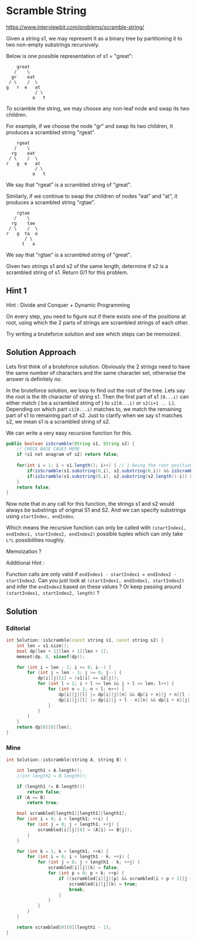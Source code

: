 # Scramble String

https://www.interviewbit.com/problems/scramble-string/

Given a string s1, we may represent it as a binary tree by partitioning it to two non-empty substrings recursively.

Below is one possible representation of s1 = "great":

```
    great
   /    \
  gr    eat
 / \    /  \
g   r  e   at
           / \
          a   t
```
To scramble the string, we may choose any non-leaf node and swap its two children.

For example, if we choose the node "gr" and swap its two children, it produces a scrambled string "rgeat".
```
    rgeat
   /    \
  rg    eat
 / \    /  \
r   g  e   at
           / \
          a   t
```
We say that "rgeat" is a scrambled string of "great".

Similarly, if we continue to swap the children of nodes "eat" and "at", it produces a scrambled string "rgtae".
```
    rgtae
   /    \
  rg    tae
 / \    /  \
r   g  ta  e
       / \
      t   a
```
We say that "rgtae" is a scrambled string of "great".

Given two strings s1 and s2 of the same length, determine if s2 is a scrambled string of s1.
Return 0/1 for this problem.

## Hint 1
Hint : Divide and Conquer + Dynamic Programming

On every step, you need to figure out if there exists one of the positions at root, using which the 2 parts of strings are scrambled strings of each other.

Try writing a bruteforce solution and see which steps can be memoized.

## Solution Approach


Lets first think of a bruteforce solution. 
Obviously the 2 strings need to have the same number of characters and the same character set, otherwise the answer is definitely no.

In the bruteforce solution, we loop to find out the root of the tree. 
Lets say the root is the ith character of string s1. Then the first part of s1 `[0...i)`
can either match ( be a scrambled string of ) to `s2[0...i)` or `s2(i+1 .. L]`.
Depending on which part `s1[0...i)` matches to, we match the remaining part of s1
to remaining part of s2. Just to clarify when we say s1 matches s2, we mean s1 is a scrambled string of s2.

We can write a very easy recursive function for this.

```java
public boolean isScramble(String s1, String s2) {
    // CHECK BASE CASES HERE
    if (s1 not anagram of s2) return false;
    
    for(int i = 1; i < s1.length(); i++) { // i being the root position
        if(isScramble(s1.substring(0,i), s2.substring(0,i)) && isScramble(s1.substring(i), s2.substring(i))) return true;
        if(isScramble(s1.substring(0,i), s2.substring(s2.length()-i)) && isScramble(s1.substring(i), s2.substring(0, s2.length()-i))) return true;
    }
    return false;
}
```

Now note that in any call for this function, the strings s1 and s2 would always be substrings
of original S1 and S2. And we can specify substrings using `startIndex, endIndex`.

Which means the recursive function can only be called with
`(startIndex1, endIndex1, startIndex2, endIndex2)` possible tuples which can only take `L*L` possibilities roughly.

Memoization ?

Additional Hint :

Function calls are only valid if `endIndex1 - startIndex1 = endIndex2 - startIndex2`.
Can you just look at `(startIndex1, endIndex1, startIndex2)` and infer the `endIndex2` based on these values ? 
Or keep passing around `(startIndex1, startIndex2, length)` ?


## Solution

### Editorial
```cpp
int Solution::isScramble(const string s1, const string s2) {
    int len = s1.size();
    bool dp[len + 1][len + 1][len + 1];
    memset(dp, 0, sizeof(dp));

    for (int i = len - 1; i >= 0; i--) {
        for (int j = len - 1; j >= 0; j--) {
            dp[i][j][1] = (s1[i] == s2[j]);
            for (int l = 2; i + l <= len && j + l <= len; l++) {
                for (int n = 1; n < l; n++) {
                    dp[i][j][l] |= dp[i][j][n] && dp[i + n][j + n][l - n];
                    dp[i][j][l] |= dp[i][j + l - n][n] && dp[i + n][j][l - n];
                }
            }
        }
    }
    return dp[0][0][len];
}
```

### Mine
```cpp
int Solution::isScramble(string A, string B) {

    int length1 = A.length();
    //int length2 = B.length();

    if (length1 != B.length())
        return false;
    if (A == B)
        return true;

    bool scrambled[length1][length1][length1];
    for (int i = 0; i < length1; ++i) {
        for (int j = 0; j < length1; ++j) {
            scrambled[i][j][0] = (A[i] == B[j]);
        }
    }

    for (int k = 1; k < length1; ++k) {
        for (int i = 0; i < length1 - k; ++i) {
            for (int j = 0; j < length1 - k; ++j) {
                scrambled[i][j][k] = false;
                for (int p = 0; p < k; ++p) {
                    if ((scrambled[i][j][p] && scrambled[i + p + 1][j + p + 1][k - p - 1]) || (scrambled[i][j + k - p][p] && scrambled[i + p + 1][j][k - p - 1])) {
                        scrambled[i][j][k] = true;
                        break;
                    }
                }
            }
        }
    }

    return scrambled[0][0][length1 - 1];
}
```
